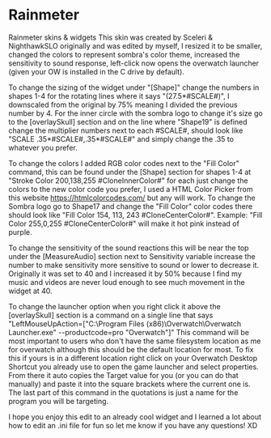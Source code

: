 # Rainmeter
Rainmeter skins &amp; widgets
This skin was created by Sceleri & NighthawkSLO originally and was edited by myself, I resized it to be smaller, changed the colors to represent sombra's color theme, increased the sensitivity to sound response, left-click now opens the overwatch launcher (given your OW is installed in the C drive by default).

To change the sizing of the widget under "[Shape]" change the numbers in shapes 1-4 for the rotating lines where it says "(27.5*#SCALE#)", I downscaled from the original by 75% meaning I divided the previous number by 4. For the inner circle with the sombra logo to change it's size go to the [overlaySkull] section and on the line where "Shape19" is defined change the multiplier numbers next to each #SCALE#, should look like "SCALE .35*#SCALE#,.35*#SCALE#" and simply change the .35 to whatever you prefer. 

To change the colors I added RGB color codes next to the "Fill Color" command, this can be found under the [Shape] section for shapes 1-4 at "Stroke Color 200,138,255 #CloneInnerColor#" for each just change the colors to the new color code you prefer, I used a HTML Color Picker from this website https://htmlcolorcodes.com/ but any will work. To change the Sombra logo go to Shape17 and change the "Fill Color" color codes there should look like "Fill Color 154, 113, 243 #CloneCenterColor#". Example: "Fill Color 255,0,255 #CloneCenterColor#" will make it hot pink instead of purple.

To change the sensitivity of the sound reactions this will be near the top under the [MeasureAudio] section next to Sensitivity variable increase the number to make sensitivity more sensitive to sound or lower to decrease it. Originally it was set to 40 and I increased it by 50% because I find my music and videos are never loud enough to see much movement in the widget at 40. 

To change the launcher option when you right click it above the [overlaySkull] section is a command on a single line that says "LeftMouseUpAction=["C:\Program Files (x86)\Overwatch\Overwatch Launcher.exe" --productcode=pro "Overwatch"]" This command will be most important to users who don't have the same filesystem location as me for overwatch although this should be the default location for most. To fix this if yours is in a different location right click on your Overwatch Desktop Shortcut you already use to open the game launcher and select properties. From there it auto copies the Target value for you (or you can do that manually) and paste it into the square brackets where the current one is. The last part of this command in the quotations is just a name for the program you will be targeting. 

I hope you enjoy this edit to an already cool widget and I learned a lot about how to edit an .ini file for fun so let me know if you have any questions! XD
